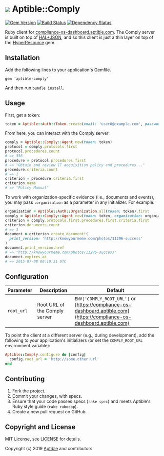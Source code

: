 # ![](https://raw.github.com/aptible/straptible/master/lib/straptible/rails/templates/public.api/icon-60px.png) Aptible::Comply

[![Gem Version](https://badge.fury.io/rb/aptible-comply.png)](https://rubygems.org/gems/aptible-comply)
[![Build Status](https://travis-ci.org/aptible/comply-ruby.png?branch=master)](https://travis-ci.org/aptible/comply-ruby)
[![Dependency Status](https://gemnasium.com/aptible/comply-ruby.png)](https://gemnasium.com/aptible/comply-ruby)

Ruby client for [compliance-os-dashboard.aptible.com](https://compliance-os-dashboard.aptible.com/). The Comply server is built on top of [HAL+JSON](http://tools.ietf.org/html/draft-kelly-json-hal-06), and so this client is just a thin layer on top of the [HyperResource](https://github.com/gamache/hyperresource) gem.

## Installation

Add the following lines to your application's Gemfile.

    gem 'aptible-comply'

And then run `bundle install`.

## Usage

First, get a token:

```ruby
token = Aptible::Auth::Token.create(email: 'user0@example.com', password: 'password')
```

From here, you can interact with the Comply server:

```ruby
comply = Aptible::Comply::Agent.new(token: token)
protocol = comply.protocols.first
protocol.procedures.count
# => 356
procedure = protocol.procedures.first
# => "Obtain and review IT acquisition policy and procedures..."
procedure.criteria.count
# => 1
criterion = procedure.criteria.first
criterion.name
# => "Policy Manual"
```

To work with organization-specific evidence (i.e., documents and events), you may pass `:organization` as a parameter in any initializer. For example:

```ruby
organization = Aptible::Auth::Organization.all(token: token).first
comply = Aptible::Comply::Agent.new(token: token, organization: organization)
criterion = comply.protocols.first.procedures.first.criteria.first
criterion.documents.count
# => 1
document = criterion.create_document!(
  print_version: 'http://knowyourmeme.com/photos/11296-success'
)
document.print_version.href
# => "http://knowyourmeme.com/photos/11296-success"
document.expires_at
# => 2015-07-08 00:10:31 UTC
```

## Configuration

| Parameter | Description | Default |
| --------- | ----------- | --------------- |
| `root_url` | Root URL of the Comply server | `ENV['COMPLY_ROOT_URL']` or [https://compliance-os-dashboard.aptible.com](https://compliance-os-dashboard.aptible.com) |

To point the client at a different server (e.g., during development), add the following to your application's initializers (or set the `COMPLY_ROOT_URL` environment variable):

```ruby
Aptible::Comply.configure do |config|
  config.root_url = 'http://some.other.url'
end
```

## Contributing

1. Fork the project.
1. Commit your changes, with specs.
1. Ensure that your code passes specs (`rake spec`) and meets Aptible's Ruby style guide (`rake rubocop`).
1. Create a new pull request on GitHub.

## Copyright and License

MIT License, see [LICENSE](LICENSE.md) for details.

Copyright (c) 2019 [Aptible](https://www.aptible.com) and contributors.

